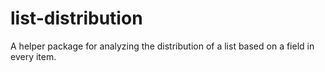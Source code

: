 # list-distribution
A helper package for analyzing the distribution of a list based on a field in every item.
